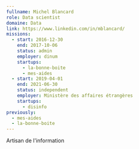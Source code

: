 ```yaml
---
fullname: Michel Blancard
role: Data scientist
domaine: Data
link: https://www.linkedin.com/in/mblancard/
missions:
  - start: 2016-12-30
    end: 2017-10-06
    status: admin
    employer: dinum
    startups:
      - la-bonne-boite
      - mes-aides
  - start: 2019-04-01
    end: 2021-06-30
    status: independent
    employer: Ministère des affaires étrangères
    startups:
      - disinfo
previously:
  - mes-aides
  - la-bonne-boite
---
```

Artisan de l'information